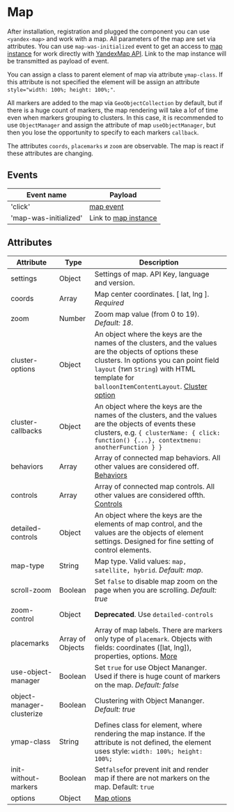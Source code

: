 # Map
After installation, registration and plugged the component you can use `<yandex-map>` and work with a map. All parameters of the map are set via attributes. You can use `map-was-initialized` event to get an access to [map instance](https://tech.yandex.ru/maps/doc/jsapi/2.1/ref/reference/Map-docpage/) for work directly with [YandexMap API](https://tech.yandex.ru/maps/doc/jsapi/2.1/quick-start/index-docpage/). Link to the map instance will be transmitted as payload of event.<br>

You can assign a class to parent element of map via attribute `ymap-class`. If this attribute is not specified the element will be assign an attribute `style="width: 100%; height: 100%;"`.<br>

All markers are added to the map via `GeoObjectCollection` by default, but if there is a huge count of markers, the map rendering will take a lof of time even when markers grouping to clusters. In this case, it is recommended to use `ObjectManager` and assign the attribute of map `useObjectManager`, but then you lose the opportunity to specify to each markers `callback`.<br>

The attributes `coords`, `placemarks` и `zoom` are observable. The map is react if these attributes are changing.

## Events

| Event name | Payload |
| ----- | ----- |
| 'click' | [map event](https://tech.yandex.ru/maps/doc/jsapi/2.1/dg/concepts/events-docpage/) |
| 'map-was-initialized' | Link to [map instance](https://tech.yandex.ru/maps/doc/jsapi/2.1/ref/reference/Map-docpage/) |

## Attributes

| Attribute | Type | Description |
| ----- | ----- | ----- |
| settings | Object | Settings of map. API Key, language and version. |
| coords | Array | Map center coordinates. [ lat, lng ]. *Required* |
| zoom | Number | Zoom map value (from 0 to 19). *Default: 18*. |
| cluster-options | Object | An object where the keys are the names of the clusters, and the values are the objects of options these clusters. In options you can point field `layout` (тип `String`) with HTML template for `balloonItemContentLayout`. [Cluster option](https://tech.yandex.ru/maps/doc/jsapi/2.1/ref/reference/ClusterPlacemark-docpage/#param-options) |
| cluster-callbacks | Object | An object where the keys are the names of the clusters, and the values are the objects of events these clusters, e.g. `{ clusterName: { click: function() {...}, contextmenu: anotherFunction } }` |
| behaviors | Array | Array of connected map behaviors. All other values are considered off. [Behaviors](https://tech.yandex.ru/maps/doc/jsapi/2.1/ref/reference/map.behavior.Manager-docpage/#param-behaviors) |
| controls | Array | Array of connected map controls. All other values are considered offth. [Controls](https://tech.yandex.ru/maps/doc/jsapi/2.1/ref/reference/control.Manager-docpage/#add-param-control) |
| detailed-controls | Object | An object where the keys are the elements of map control, and the values are the objects of element settings. Designed for fine setting of control elements. |
| map-type | String | Map type. Valid values: `map, satellite, hybrid`. *Default: map*. |
| scroll-zoom | Boolean | Set `false` to disable map zoom on the page when you are scrolling. *Default: true* |
| zoom-control  | Object | **Deprecated**. Use `detailed-controls` |
| placemarks  | Array of Objects | Array of map labels. There are markers only type of `placemark`. Objects with fields: coordinates ([lat, lng]), properties, options. [More](https://tech.yandex.ru/maps/doc/jsapi/2.1/ref/reference/Placemark-docpage/) |
| use-object-manager  | Boolean | Set `true` for use Object Mananger. Used if there is huge count of markers on the map. *Default: false* |
| object-manager-clusterize  | Boolean | Clustering with Object Mananger. *Default: true* |
| ymap-class  | String | Defines class for element, where rendering the map instance. If the attribute is not defined, the element uses style: `width: 100%; height: 100%;` |
| init-without-markers  | Boolean | Set`false`for prevent init and render map if there are not markers on the map. Default: `true` |
| options  | Object | [Map otions](https://tech.yandex.ru/maps/doc/jsapi/2.1/ref/reference/Map-docpage/#Map__param-options) |

